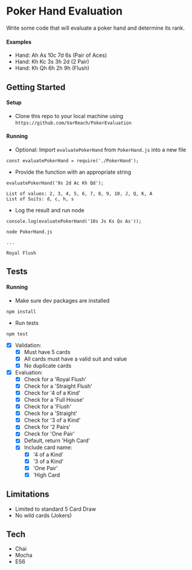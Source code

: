 # Poker Hand Evaluation

Write some code that will evaluate a poker hand and determine its rank.

#### Examples

* Hand: Ah As 10c 7d 6s (Pair of Aces)
* Hand: Kh Kc 3s 3h 2d (2 Pair)
* Hand: Kh Qh 6h 2h 9h (Flush)

## Getting Started

#### Setup

* Clone this repo to your local machine using `https://github.com/VarReach/PokerEvaluation`

#### Running

* Optional: Import `evaluatePokerHand` from `PokerHand.js` into a new file
```
const evaluatePokerHand = require('./PokerHand');
```

* Provide the function with an appropriate string
```
evaluatePokerHand('9s 2d Ac Kh Qd');

List of values: 2, 3, 4, 5, 6, 7, 8, 9, 10, J, Q, K, A
List of Suits: d, c, h, s
```
* Log the result and run node
```
console.log(evaluatePokerHand('10s Js Ks Qs As'));

node PokerHand.js

...

Royal Flush
```

## Tests

#### Running

* Make sure dev packages are installed
```
npm install
```
* Run tests
```
npm test
```

* [x] Validation:
  * [x] Must have 5 cards
  * [x] All cards must have a valid suit and value
  * [x] No duplicate cards

* [x] Evaluation:
  * [x] Check for a 'Royal Flush'
  * [x] Check for a 'Straight Flush'
  * [x] Check for '4 of a Kind'
  * [x] Check for a 'Full House'
  * [x] Check for a 'Flush'
  * [x] Check for a 'Straight'
  * [x] Check for '3 of a Kind'
  * [x] Check for '2 Pairs'
  * [x] Check for 'One Pair'
  * [x] Default, return 'High Card'
  * [x] Include card name:
    * [x] '4 of a Kind'
    * [x] '3 of a Kind'
    * [x] 'One Pair'
    * [x] 'High Card
    
## Limitations

* Limited to standard 5 Card Draw
* No wild cards (Jokers)

## Tech

* Chai
* Mocha
* ES6